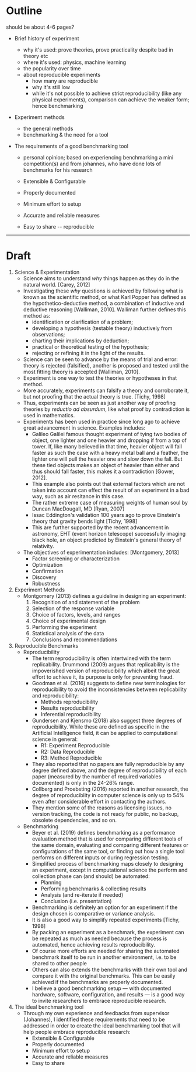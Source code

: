 # Outline

should be about 4-6 pages?

- Brief history of experiment

  - why it's used: prove theories, prove practicality despite bad in theory etc
  - where it's used: physics, machine learning
  - the popularity over time
  - about reproducible experiments
    - how many are reproducible
    - why it's still low
    - while it's not possible to achieve strict reproducibility (like any physical experiments), comparison can achieve the weaker form; hence benchmarking

- Experiment methods

  - the general methods
  - benchmarking & the need for a tool

- The requirements of a good benchmarking tool

  - personal opinion; based on experiencing benchmarking a mini competition(s) and from johannes, who have done lots of benchmarks for his research

    

  - Extensible & Configurable

  - Properly documented

  - Minimum effort to setup

  - Accurate and reliable measures

  - Easy to share -- reproducible

---

# Draft

1. Science & Experimentation
   - Science aims to understand *why* things happen as they do in the natural world. [Carey, 2012]
   - Investigating these *why* questions is achieved by following what is known as the scientific method, or what Karl Popper has defined as the hypothetico-deductive method, a combination of inductive and deductive reasoning [Walliman, 2010]. Walliman further defines this method as:
     - identification or clarification of a problem;
     - developing a hypothesis (testable theory) inductively from observations;
     - charting their implications by deduction;
     - practical or theoretical testing of the hypothesis;
     - rejecting or refining it in the light of the results.
   - Science can be seen to advance by the means of trial and error: theory is rejected (falsified), another is proposed and tested until the most fitting theory is accepted [Walliman, 2010].
   - Experiment is one way to test the theories or hypotheses in that method.
   - More accurately, experiments can falsify a theory and corroborate it, but not proofing that the actual theory is true. [Tichy, 1998] 
   - Thus, experiments can be seen as just another way of proofing theories by *reductio ad absurdum*, like what proof by contradiction is used in mathematics.
   - Experiments has been used in practice since long ago to achieve great advancement in science. Examples includes:
     - Galileo Galilei famous thought experiment of tying two bodies of object, one lighter and one heavier and dropping if from a top of tower. If, like many believed in that time, heavier object will fall faster as such the case with a heavy metal ball and a feather, the lighter one will pull the heavier one and slow down the fall. But these tied objects makes an object of heavier than either and thus should fall faster, this makes it a contradiction [Gower, 2012]. 
     - This example also points out that external factors which are not taken into account can effect the result of an experiment in a bad way, such as air resitance in this case.
     - The rather extreme case of measuring weights of human soul by Duncan MacDougall, MD [Ryan, 2007]
     - Issac Eddington's validation 100 years ago to prove Einstein's theory that gravity bends light [Tichy, 1998]
     - This are further supported by the recent advancement in astronomy, EHT (event horizon telescope) successfully imaging black hole, an object predicted by Einstein's general theory of relativity.
   - The objectives of experimentation includes: [Montgomery, 2013]
     - Factor screening or characterization
     - Optimization
     - Confirmation
     - Discovery
     - Robustness
2. Experiment Methods
   - Montgomery (2013) defines a guideline in designing an experiment:
     1. Recognition of and statement of the problem
     2. Selection of the response variable
     3. Choice of factors, levels, and ranges
     4. Choice of experimental design
     5. Performing the experiment
     6. Statistical analysis of the data
     7. Conclusions and recommendations
3. Reproducible Benchmarks
   - Reproducibility
     - The term reproducibility is often intertwined with the term replicability. Drummond (2009) argues that replicability is the impoverished version of reproducibility which albeit the great effort to achieve it, its purpose is only for preventing fraud.
     - Goodman et al. (2016) suggests to define new terminologies for reproducibility to avoid the inconsistencies between replicability and reproducibility:
       - Methods reproducibility
       - Results reproducibility
       - Inferential reproducibility
     - Gundersen and Kjensmo (2018) also suggest three degrees of reproducibility. While these are defined as specific in the Artificial Intelligence field, it can be applied to computational science in general:
       - R1: Experiment Reproducible
       - R2: Data Reproducible
       - R3: Method Reproducible
     - They also reported that no papers are fully reproducible by any degree defined above, and the degree of reproducibility of each paper (measured by the number of required variables documented) is only in the 24-26% range.
     - Collberg and Proebsting (2016) reported in another research, the degree of reproduciblity in computer science is only up to 54% even after considerable effort in contacting the authors.
     - They mention some of the reasons as licensing issues, no version tracking, the code is not ready for public, no backup, obsolete dependencies, and so on.
   - Benchmarking
     - Beyer et al. (2019) defines benchmarking as a performance evaluation method that is used for comparing different tools of the same domain, evaluating and comparing different features or configurations of the same tool, or finding out how a single tool performs on different inputs or during regression testing.
     - Simplified process of benchmarking maps closely to designing an experiment, except in computational science the perform and collection phase can (and should) be automated:
       - Planning
       - Performing benchmarks & collecting results
       - Analysis (and re-iterate if needed)
       - Conclusion (i.e. presentation)
     - Benchmarking is definitely an option for an experiment if the design chosen is comparative or variance analysis.
     - It is also a good way to simplify repeated experiments [Tichy, 1998]
     - By packing an experiment as a benchmark, the experiment can be repeated as much as needed because the process is automated, hence achieving results reproducibility.
     - Of course more efforts are needed for sharing the automated benchmark itself to be run in another environment, i.e. to be shared to other people
     - Others can also extends the benchmarks with their own tool and compare it with the original benchmarks. This can be easily achieved if the benchmarks are properly documented.
     - I believe a good benchmarking setup — with documented hardware, software, configuration, and results — is a good way to invite researchers to embrace reproducible research.
4. The ideal benchmarking tool
   - Through my own experience and feedbacks from supervisor (Johannes), I identified these requirements that need to be addressed in order to create the ideal benchmarking tool that will help people embrace reproducible research:
     - Extensible & Configurable
     - Properly documented
     - Minimum effort to setup
     - Accurate and reliable measures
     - Easy to share